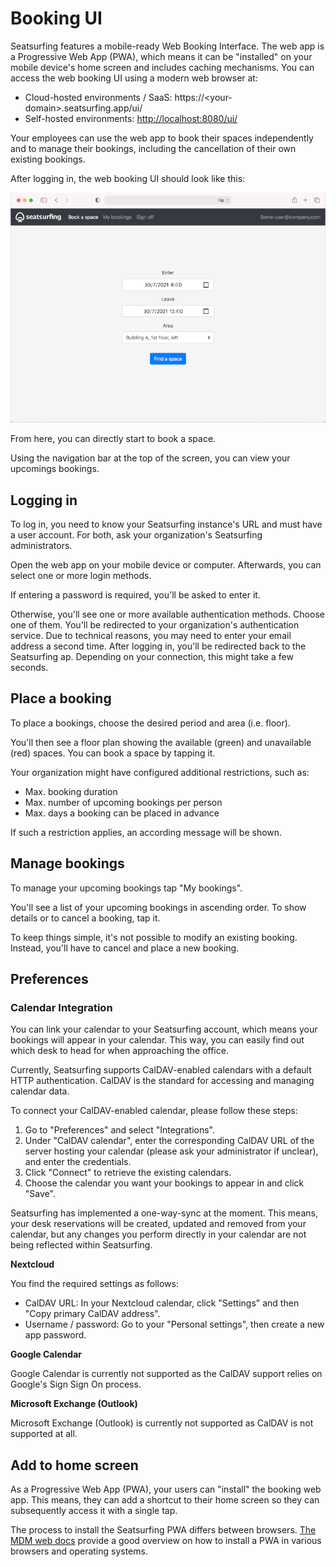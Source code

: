 # Booking UI

Seatsurfing features a mobile-ready Web Booking Interface. The web app is a Progressive Web App (PWA), which means it can be "installed" on your mobile device's home screen and includes caching mechanisms. You can access the web booking UI using a modern web browser at:

- Cloud-hosted environments / SaaS: https://&lt;your-domain&gt;.seatsurfing.app/ui/
- Self-hosted environments: [http://localhost:8080/ui/](http://localhost:8080/ui/)

Your employees can use the web app to book their spaces independently and to manage their bookings, including the cancellation of their own existing bookings.

After logging in, the web booking UI should look like this:

![Booking UI Screenshot](img/booking-ui.png)

From here, you can directly start to book a space.

Using the navigation bar at the top of the screen, you can view your upcomings bookings.

## Logging in

To log in, you need to know your Seatsurfing instance's URL and must have a user account. For both, ask your organization's Seatsurfing administrators.

Open the web app on your mobile device or computer. Afterwards, you can select one or more login methods.

If entering a password is required, you'll be asked to enter it.

Otherwise, you'll see one or more available authentication methods. Choose one of them. You'll be redirected to your organization's authentication service. Due to technical reasons, you may need to enter your email address a second time. After logging in, you'll be redirected back to the Seatsurfing ap. Depending on your connection, this might take a few seconds.

## Place a booking

To place a bookings, choose the desired period and area (i.e. floor).

You'll then see a floor plan showing the available (green) and unavailable (red) spaces. You can book a space by tapping it.

Your organization might have configured additional restrictions, such as:

- Max. booking duration
- Max. number of upcoming bookings per person
- Max. days a booking can be placed in advance

If such a restriction applies, an according message will be shown.

## Manage bookings

To manage your upcoming bookings tap "My bookings".

You'll see a list of your upcoming bookings in ascending order. To show details or to cancel a booking, tap it.

To keep things simple, it's not possible to modify an existing booking. Instead, you'll have to cancel and place a new booking.

## Preferences

### Calendar Integration

You can link your calendar to your Seatsurfing account, which means your bookings will appear in your calendar. This way, you can easily find out which desk to head for when approaching the office.

Currently, Seatsurfing supports CalDAV-enabled calendars with a default HTTP authentication. CalDAV is the standard for accessing and managing calendar data.

To connect your CalDAV-enabled calendar, please follow these steps:

1. Go to "Preferences" and select "Integrations".
1. Under "CalDAV calendar", enter the corresponding CalDAV URL of the server hosting your calendar (please ask your administrator if unclear), and enter the credentials.
1. Click "Connect" to retrieve the existing calendars.
1. Choose the calendar you want your bookings to appear in and click "Save".

Seatsurfing has implemented a one-way-sync at the moment. This means, your desk reservations will be created, updated and removed from your calendar, but any changes you perform directly in your calendar are not being reflected within Seatsurfing.

**Nextcloud**

You find the required settings as follows:

- CalDAV URL: In your Nextcloud calendar, click "Settings" and then "Copy primary CalDAV address".
- Username / password: Go to your "Personal settings", then create a new app password.

**Google Calendar**

Google Calendar is currently not supported as the CalDAV support relies on Google's Sign Sign On process.

**Microsoft Exchange (Outlook)**

Microsoft Exchange (Outlook) is currently not supported as CalDAV is not supported at all.

## Add to home screen

As a Progressive Web App (PWA), your users can "install" the booking web app. This means, they can add a shortcut to their home screen so they can subsequently access it with a single tap.

The process to install the Seatsurfing PWA differs between browsers. [The MDM web docs](https://developer.mozilla.org/en-US/docs/Web/Progressive_web_apps/Installing#the_install_user_experience) provide a good overview on how to install a PWA in various browsers and operating systems.
